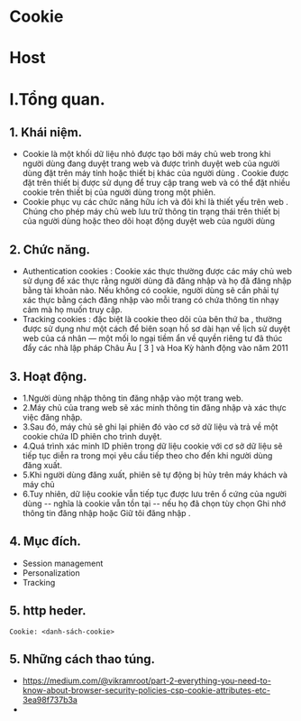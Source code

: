 # Cookie
# Host

# I.Tổng quan.
## 1. Khái niệm.
- Cookie là một khối dữ liệu nhỏ được tạo bởi máy chủ web trong khi người dùng đang duyệt trang web và được trình duyệt web của người dùng đặt trên máy tính hoặc thiết bị khác của người dùng . Cookie được đặt trên thiết bị được sử dụng để truy cập trang web và có thể đặt nhiều cookie trên thiết bị của người dùng trong một phiên.
- Cookie phục vụ các chức năng hữu ích và đôi khi là thiết yếu trên web . Chúng cho phép máy chủ web lưu trữ thông tin trạng thái trên thiết bị của người dùng hoặc theo dõi hoạt động duyệt web của người dùng 
## 2. Chức năng.
- Authentication cookies : Cookie xác thực thường được các máy chủ web sử dụng để xác thực rằng người dùng đã đăng nhập và họ đã đăng nhập bằng tài khoản nào. Nếu không có cookie, người dùng sẽ cần phải tự xác thực bằng cách đăng nhập vào mỗi trang có chứa thông tin nhạy cảm mà họ muốn truy cập. 
- Tracking cookies :  đặc biệt là cookie theo dõi của bên thứ ba , thường được sử dụng như một cách để biên soạn hồ sơ dài hạn về lịch sử duyệt web của cá nhân — một mối lo ngại tiềm ẩn về quyền riêng tư đã thúc đẩy các nhà lập pháp Châu Âu [ 3 ] và Hoa Kỳ hành động vào năm 2011
## 3. Hoạt động.
- 1.Người dùng nhập thông tin đăng nhập vào một trang web.
- 2.Máy chủ của trang web sẽ xác minh thông tin đăng nhập và xác thực việc đăng nhập.
- 3.Sau đó, máy chủ sẽ ghi lại phiên đó vào cơ sở dữ liệu và trả về một cookie chứa ID phiên cho trình duyệt.
- 4.Quá trình xác minh ID phiên trong dữ liệu cookie với cơ sở dữ liệu sẽ tiếp tục diễn ra trong mọi yêu cầu tiếp theo cho đến khi người dùng đăng xuất.
- 5.Khi người dùng đăng xuất, phiên sẽ tự động bị hủy trên máy khách và máy chủ
- 6.Tuy nhiên, dữ liệu cookie vẫn tiếp tục được lưu trên ổ cứng của người dùng -- nghĩa là cookie vẫn tồn tại -- nếu họ đã chọn tùy chọn Ghi nhớ thông tin đăng nhập hoặc Giữ tôi đăng nhập .
## 4. Mục đích.
- Session management
- Personalization
- Tracking
## 5. http heder.
`Cookie: <danh-sách-cookie>`
## 5. Những cách thao túng.
- https://medium.com/@vikramroot/part-2-everything-you-need-to-know-about-browser-security-policies-csp-cookie-attributes-etc-3ea98f737b3a
- 

